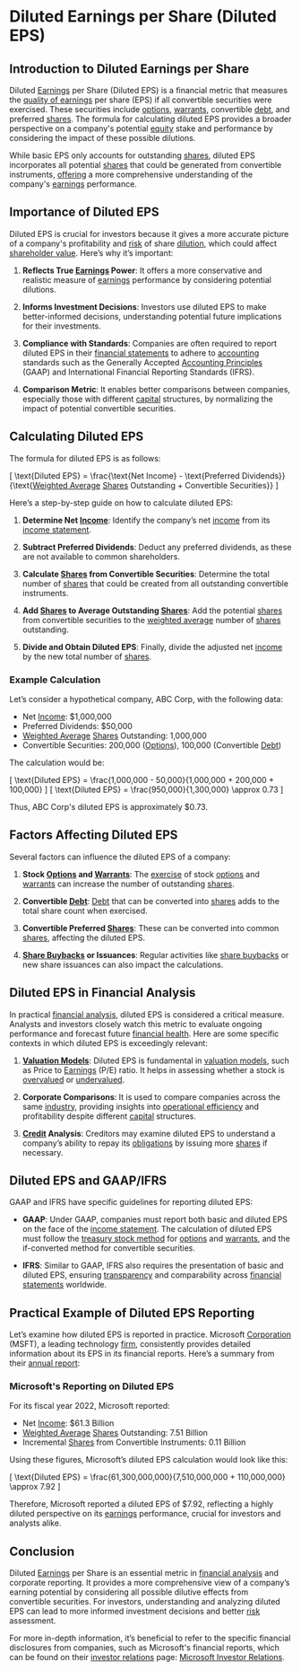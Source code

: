 # Diluted Earnings per Share (Diluted EPS)

## Introduction to Diluted Earnings per Share

Diluted [Earnings](../e/earnings.md) per Share (Diluted EPS) is a financial metric that measures the [quality of earnings](../q/quality_of_earnings.md) per share (EPS) if all convertible securities were exercised. These securities include [options](../o/options.md), [warrants](../w/warrants_in_trading.md), convertible [debt](../d/debt.md), and preferred [shares](../s/shares.md). The formula for calculating diluted EPS provides a broader perspective on a company's potential [equity](../e/equity.md) stake and performance by considering the impact of these possible dilutions.

While basic EPS only accounts for outstanding [shares](../s/shares.md), diluted EPS incorporates all potential [shares](../s/shares.md) that could be generated from convertible instruments, [offering](../o/offering.md) a more comprehensive understanding of the company's [earnings](../e/earnings.md) performance.

## Importance of Diluted EPS

Diluted EPS is crucial for investors because it gives a more accurate picture of a company's profitability and [risk](../r/risk.md) of share [dilution](../d/dilution.md), which could affect [shareholder value](../s/shareholder_value.md). Here’s why it’s important:

1. **Reflects True [Earnings](../e/earnings.md) Power**: It offers a more conservative and realistic measure of [earnings](../e/earnings.md) performance by considering potential dilutions.
   
2. **Informs Investment Decisions**: Investors use diluted EPS to make better-informed decisions, understanding potential future implications for their investments.
   
3. **Compliance with Standards**: Companies are often required to report diluted EPS in their [financial statements](../f/financial_statements.md) to adhere to [accounting](../a/accounting.md) standards such as the Generally Accepted [Accounting Principles](../a/accounting_principles.md) (GAAP) and International Financial Reporting Standards (IFRS).
   
4. **Comparison Metric**: It enables better comparisons between companies, especially those with different [capital](../c/capital.md) structures, by normalizing the impact of potential convertible securities.

## Calculating Diluted EPS

The formula for diluted EPS is as follows:

\[ \text{Diluted EPS} = \frac{\text{Net Income} - \text{Preferred Dividends}}{\text{[Weighted Average](../w/weighted_average.md) [Shares](../s/shares.md) Outstanding + Convertible Securities}} \]

Here’s a step-by-step guide on how to calculate diluted EPS:

1. **Determine Net [Income](../i/income.md)**: Identify the company’s net [income](../i/income.md) from its [income statement](../i/income_statement.md).
   
2. **Subtract Preferred Dividends**: Deduct any preferred dividends, as these are not available to common shareholders.
   
3. **Calculate [Shares](../s/shares.md) from Convertible Securities**: Determine the total number of [shares](../s/shares.md) that could be created from all outstanding convertible instruments.
   
4. **Add [Shares](../s/shares.md) to Average Outstanding [Shares](../s/shares.md)**: Add the potential [shares](../s/shares.md) from convertible securities to the [weighted average](../w/weighted_average.md) number of [shares](../s/shares.md) outstanding.
   
5. **Divide and Obtain Diluted EPS**: Finally, divide the adjusted net [income](../i/income.md) by the new total number of [shares](../s/shares.md).

### Example Calculation

Let’s consider a hypothetical company, ABC Corp, with the following data:

- Net [Income](../i/income.md): $1,000,000
- Preferred Dividends: $50,000
- [Weighted Average](../w/weighted_average.md) [Shares](../s/shares.md) Outstanding: 1,000,000
- Convertible Securities: 200,000 ([Options](../o/options.md)), 100,000 (Convertible [Debt](../d/debt.md))

The calculation would be:

\[ \text{Diluted EPS} = \frac{1,000,000 - 50,000}{1,000,000 + 200,000 + 100,000} \]
\[ \text{Diluted EPS} = \frac{950,000}{1,300,000} \approx 0.73 \]

Thus, ABC Corp's diluted EPS is approximately $0.73.

## Factors Affecting Diluted EPS

Several factors can influence the diluted EPS of a company:

1. **Stock [Options](../o/options.md) and [Warrants](../w/warrants_in_trading.md)**: The [exercise](../e/exercise.md) of stock [options](../o/options.md) and [warrants](../w/warrants_in_trading.md) can increase the number of outstanding [shares](../s/shares.md).
   
2. **Convertible [Debt](../d/debt.md)**: [Debt](../d/debt.md) that can be converted into [shares](../s/shares.md) adds to the total share count when exercised.
   
3. **Convertible Preferred [Shares](../s/shares.md)**: These can be converted into common [shares](../s/shares.md), affecting the diluted EPS.

4. **[Share Buybacks](../s/share_buybacks.md) or Issuances**: Regular activities like [share buybacks](../s/share_buybacks.md) or new share issuances can also impact the calculations.

## Diluted EPS in Financial Analysis

In practical [financial analysis](../f/financial_analysis.md), diluted EPS is considered a critical measure. Analysts and investors closely watch this metric to evaluate ongoing performance and forecast future [financial health](../f/financial_health.md). Here are some specific contexts in which diluted EPS is exceedingly relevant:

1. **[Valuation Models](../v/valuation_models.md)**: Diluted EPS is fundamental in [valuation models](../v/valuation_models.md), such as Price to [Earnings](../e/earnings.md) (P/E) ratio. It helps in assessing whether a stock is [overvalued](../o/overvalued.md) or [undervalued](../u/undervalued.md).
   
2. **Corporate Comparisons**: It is used to compare companies across the same [industry](../i/industry.md), providing insights into [operational efficiency](../o/operational_efficiency_in_trading.md) and profitability despite different [capital](../c/capital.md) structures.
  
3. **[Credit](../c/credit.md) Analysis**: Creditors may examine diluted EPS to understand a company’s ability to repay its [obligations](../o/obligation.md) by issuing more [shares](../s/shares.md) if necessary.

## Diluted EPS and GAAP/IFRS

GAAP and IFRS have specific guidelines for reporting diluted EPS:

- **GAAP**: Under GAAP, companies must report both basic and diluted EPS on the face of the [income statement](../i/income_statement.md). The calculation of diluted EPS must follow the [treasury stock method](../t/treasury_stock_method.md) for [options](../o/options.md) and [warrants](../w/warrants_in_trading.md), and the if-converted method for convertible securities.
  
- **IFRS**: Similar to GAAP, IFRS also requires the presentation of basic and diluted EPS, ensuring [transparency](../t/transparency.md) and comparability across [financial statements](../f/financial_statements.md) worldwide.

## Practical Example of Diluted EPS Reporting

Let’s examine how diluted EPS is reported in practice. Microsoft [Corporation](../c/corporation.md) (MSFT), a leading technology [firm](../f/firm.md), consistently provides detailed information about its EPS in its financial reports. Here’s a summary from their [annual report](../a/annual_report.md):

### Microsoft's Reporting on Diluted EPS

For its fiscal year 2022, Microsoft reported:

- Net [Income](../i/income.md): $61.3 Billion
- [Weighted Average](../w/weighted_average.md) [Shares](../s/shares.md) Outstanding: 7.51 Billion
- Incremental [Shares](../s/shares.md) from Convertible Instruments: 0.11 Billion

Using these figures, Microsoft’s diluted EPS calculation would look like this:

\[ \text{Diluted EPS} = \frac{61,300,000,000}{7,510,000,000 + 110,000,000} \approx 7.92 \]

Therefore, Microsoft reported a diluted EPS of $7.92, reflecting a highly diluted perspective on its [earnings](../e/earnings.md) performance, crucial for investors and analysts alike.

## Conclusion

Diluted [Earnings](../e/earnings.md) per Share is an essential metric in [financial analysis](../f/financial_analysis.md) and corporate reporting. It provides a more comprehensive view of a company’s earning potential by considering all possible dilutive effects from convertible securities. For investors, understanding and analyzing diluted EPS can lead to more informed investment decisions and better [risk](../r/risk.md) assessment.

For more in-depth information, it’s beneficial to refer to the specific financial disclosures from companies, such as Microsoft's financial reports, which can be found on their [investor relations](../i/investor_relations.md) page: [Microsoft Investor Relations](https://www.microsoft.com/investor).